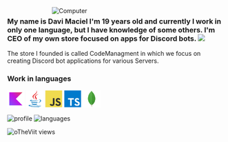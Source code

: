 <img src="https://raw.githubusercontent.com/MicaelliMedeiros/micaellimedeiros/master/image/computer-illustration.png" min-width="400px" max-width="400px" width="400px" align="right" alt="Computer">

### My name is Davi Maciel I'm 19 years old and currently I work in only one language, but I have knowledge of some others. I'm CEO of my own store focused on apps for Discord bots. <img src="https://raw.githubusercontent.com/kaueMarques/kaueMarques/master/hi.gif" width="20px"> 

The store I founded is called CodeManagment in which we focus on creating Discord bot applications for various Servers.

### Work in languages

<p align="left">
  <img src="https://raw.githubusercontent.com/devicons/devicon/master/icons/kotlin/kotlin-original.svg" width="40" height="40" />
  <img src="https://raw.githubusercontent.com/devicons/devicon/master/icons/java/java-original.svg" alt="java" width="40" height="40" />
  <img src="https://raw.githubusercontent.com/devicons/devicon/master/icons/javascript/javascript-original.svg" alt="javascript" width="40" height="40"/>
  <img src="https://raw.githubusercontent.com/devicons/devicon/master/icons/typescript/typescript-original.svg" alt="javascript" width="40" height="40"/>
<img src="https://raw.githubusercontent.com/devicons/devicon/master/icons/mongodb/mongodb-original.svg" width="40" height="40" />
</p>

![profile] 
![languages]

[profile]: https://github-readme-stats.vercel.app/api?username=oTheViit&show_icons=true&theme=omni&count_private=true&hide_border=true
[languages]: https://github-readme-stats.vercel.app/api/top-langs/?username=oTheViit&theme=omni&layout=compact&hide_border=true

<p align="left"><img src="https://komarev.com/ghpvc/?username=oTheViit&color=purple" alt="oTheViit views" /> </p>

